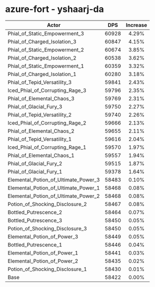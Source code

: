 # azure-fort - yshaarj-da
| Actor | DPS | Increase |
|---|:---:|:---:|
|Phial_of_Static_Empowerment_3|60928|4.29%|
|Phial_of_Charged_Isolation_3|60847|4.15%|
|Phial_of_Static_Empowerment_2|60674|3.85%|
|Phial_of_Charged_Isolation_2|60538|3.62%|
|Phial_of_Static_Empowerment_1|60359|3.32%|
|Phial_of_Charged_Isolation_1|60280|3.18%|
|Phial_of_Tepid_Versatility_3|59841|2.43%|
|Iced_Phial_of_Corrupting_Rage_3|59796|2.35%|
|Phial_of_Elemental_Chaos_3|59769|2.31%|
|Phial_of_Glacial_Fury_3|59750|2.27%|
|Phial_of_Tepid_Versatility_2|59740|2.26%|
|Iced_Phial_of_Corrupting_Rage_2|59666|2.13%|
|Phial_of_Elemental_Chaos_2|59655|2.11%|
|Phial_of_Tepid_Versatility_1|59616|2.04%|
|Iced_Phial_of_Corrupting_Rage_1|59570|1.97%|
|Phial_of_Elemental_Chaos_1|59557|1.94%|
|Phial_of_Glacial_Fury_2|59515|1.87%|
|Phial_of_Glacial_Fury_1|59378|1.64%|
|Elemental_Potion_of_Ultimate_Power_3|58483|0.10%|
|Elemental_Potion_of_Ultimate_Power_1|58468|0.08%|
|Elemental_Potion_of_Ultimate_Power_2|58468|0.08%|
|Potion_of_Shocking_Disclosure_2|58467|0.08%|
|Bottled_Putrescence_2|58464|0.07%|
|Bottled_Putrescence_3|58450|0.05%|
|Potion_of_Shocking_Disclosure_3|58450|0.05%|
|Elemental_Potion_of_Power_3|58449|0.05%|
|Bottled_Putrescence_1|58446|0.04%|
|Elemental_Potion_of_Power_1|58441|0.03%|
|Elemental_Potion_of_Power_2|58435|0.02%|
|Potion_of_Shocking_Disclosure_1|58430|0.01%|
|Base|58422|0.00%|
